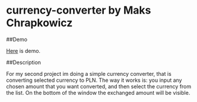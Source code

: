 # currency-converter by Maks Chrapkowicz

##Demo

[Here](https://maksior97.github.io/currency-converter/) is demo.

##Description

For my second project im doing a simple currency converter, that is converting selected currency to PLN. 
The way it works is: you input any chosen amount that you want converted, and then select the currency from the list.
On the bottom of the window the exchanged amount will be visible.

